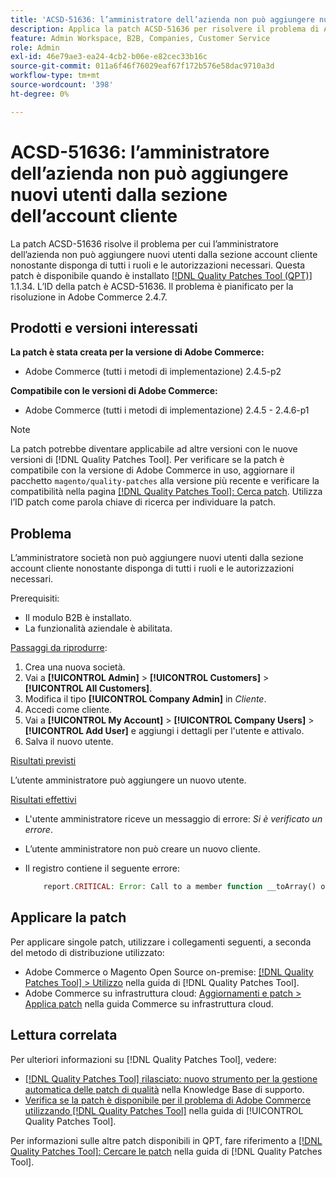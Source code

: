 ```yaml
---
title: 'ACSD-51636: l’amministratore dell’azienda non può aggiungere nuovi utenti dalla sezione dell’account cliente'
description: Applica la patch ACSD-51636 per risolvere il problema di Adobe Commerce, per cui l’amministratore dell’azienda non può aggiungere nuovi utenti dalla sezione dell’account cliente nonostante disponga di tutti i ruoli e le autorizzazioni necessari.
feature: Admin Workspace, B2B, Companies, Customer Service
role: Admin
exl-id: 46e79ae3-ea24-4cb2-b06e-e82cec33b16c
source-git-commit: 011a6f46f76029eaf67f172b576e58dac9710a3d
workflow-type: tm+mt
source-wordcount: '398'
ht-degree: 0%

---
```


# ACSD-51636: l’amministratore dell’azienda non può aggiungere nuovi utenti dalla sezione dell’account cliente

La patch ACSD-51636 risolve il problema per cui l’amministratore dell’azienda non può aggiungere nuovi utenti dalla sezione account cliente nonostante disponga di tutti i ruoli e le autorizzazioni necessari. Questa patch è disponibile quando è installato [[!DNL Quality Patches Tool (QPT)]](https://experienceleague.adobe.com/en/docs/commerce-operations/tools/quality-patches-tool/quality-patches-tool-to-self-serve-quality-patches) 1.1.34. L’ID della patch è ACSD-51636. Il problema è pianificato per la risoluzione in Adobe Commerce 2.4.7.

## Prodotti e versioni interessati

**La patch è stata creata per la versione di Adobe Commerce:**

* Adobe Commerce (tutti i metodi di implementazione) 2.4.5-p2

**Compatibile con le versioni di Adobe Commerce:**

* Adobe Commerce (tutti i metodi di implementazione) 2.4.5 - 2.4.6-p1

>[!NOTE]
>
>La patch potrebbe diventare applicabile ad altre versioni con le nuove versioni di [!DNL Quality Patches Tool]. Per verificare se la patch è compatibile con la versione di Adobe Commerce in uso, aggiornare il pacchetto `magento/quality-patches` alla versione più recente e verificare la compatibilità nella pagina [[!DNL Quality Patches Tool]: Cerca patch](https://experienceleague.adobe.com/tools/commerce-quality-patches/index.html). Utilizza l’ID patch come parola chiave di ricerca per individuare la patch.

## Problema

L’amministratore società non può aggiungere nuovi utenti dalla sezione account cliente nonostante disponga di tutti i ruoli e le autorizzazioni necessari.

Prerequisiti:

* Il modulo B2B è installato.
* La funzionalità aziendale è abilitata.

<u>Passaggi da riprodurre</u>:

1. Crea una nuova società.
1. Vai a **[!UICONTROL Admin]** > **[!UICONTROL Customers]** > **[!UICONTROL All Customers]**.
1. Modifica il tipo **[!UICONTROL Company Admin]** in *Cliente*.
1. Accedi come cliente.
1. Vai a **[!UICONTROL My Account]** > **[!UICONTROL Company Users]** > **[!UICONTROL Add User]** e aggiungi i dettagli per l&#39;utente e attivalo.
1. Salva il nuovo utente.

<u>Risultati previsti</u>

L’utente amministratore può aggiungere un nuovo utente.

<u>Risultati effettivi</u>

* L&#39;utente amministratore riceve un messaggio di errore: *Si è verificato un errore*.
* L’utente amministratore non può creare un nuovo cliente.
* Il registro contiene il seguente errore:

  ```PHP
      report.CRITICAL: Error: Call to a member function __toArray() on null in app/code/Magento/LoginAsCustomerLogging/Observer/LogSaveCustomerObserver.php:123
  ```

## Applicare la patch

Per applicare singole patch, utilizzare i collegamenti seguenti, a seconda del metodo di distribuzione utilizzato:

* Adobe Commerce o Magento Open Source on-premise: [[!DNL Quality Patches Tool] > Utilizzo](/help/tools/quality-patches-tool/usage.md) nella guida di [!DNL Quality Patches Tool].
* Adobe Commerce su infrastruttura cloud: [Aggiornamenti e patch > Applica patch](https://experienceleague.adobe.com/docs/commerce-cloud-service/user-guide/develop/upgrade/apply-patches.html) nella guida Commerce su infrastruttura cloud.

## Lettura correlata

Per ulteriori informazioni su [!DNL Quality Patches Tool], vedere:

* [[!DNL Quality Patches Tool] rilasciato: nuovo strumento per la gestione automatica delle patch di qualità](https://experienceleague.adobe.com/en/docs/commerce-operations/tools/quality-patches-tool/quality-patches-tool-to-self-serve-quality-patches) nella Knowledge Base di supporto.
* [Verifica se la patch è disponibile per il problema di Adobe Commerce utilizzando  [!DNL Quality Patches Tool]](/help/tools/quality-patches-tool/patches-available-in-qpt/check-patch-for-magento-issue-with-magento-quality-patches.md) nella guida di [!UICONTROL Quality Patches Tool].


Per informazioni sulle altre patch disponibili in QPT, fare riferimento a [[!DNL Quality Patches Tool]: Cercare le patch](<https://experienceleague.adobe.com/tools/commerce-quality-patches/index.html>) nella guida di [!DNL Quality Patches Tool].

